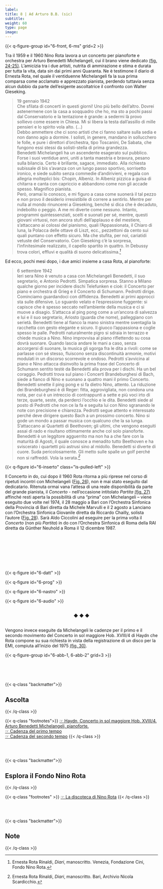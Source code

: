 ```yaml
---
label:
title: 8 | Ad Arturo B.B. (sic)
subtitle:
weight: 60
type: page
image:
---
```


{{< q-figure-group id="6-front, 6-ms" grid=2 >}}

Tra il 1959 e il 1960 Nino Rota lavora a un concerto per pianoforte e orchestra per Arturo Benedetti Michelangeli, cui il brano viene dedicato [(fig. 24-25)](#6-front).
L’amicizia tra i due artisti, nutrita di ammirazione e stima e durata per tutta la vita, data sin dai primi anni Quaranta. Ne è testimone il diario di Ernesta Rota, nel quale il ventiduenne Michelangeli fa la sua prima comparsa come acclamato e apprezzato pianista, perdendo tuttavia senza alcun dubbio da parte dell’esigente ascoltatrice il confronto con Walter Gieseking.

>19 gennaio 1942 <br>
Che sfilata di concerti in questi giorni! Uno più bello dell’altro.
Dovrei astenermene con la casa a soqquadro che ho, ma sto a pochi passi dal Conservatorio e la tentazione è grande: a sedermi là provo sollievo come essere in Chiesa. Mi si libera la testa dall’assillo di mille pensieri e lo spirito vola alto. (…) <br>
Debbo ammettere che ci sono artisti che ci fanno saltare sulla sedia e non danno agio a dormire. I solisti, in genere, mandano in sollucchero le folle, e pure i direttori d’orchestra, tipo Toscanini, De Sabata, che fungono essi stessi da solisti-stella di prima grandezza. <br>
Benedetti Michelangeli ha un ascendente esagerato sul pubblico. Forse i suoi ventidue anni, uniti a tanta maestria e bravura, pesano sulla bilancia. Certo è brillante, sagace, immediato. Alla richiesta subissale di bis s’avanza con un lungo passo sportivo, sorrisetto ironico, e siede subito senza commedie d’andirivieni, e regala con allegria molteplici bis: Chopin, Albeniz. In Albeniz pizzica a guisa di chitarra e canta con capriccio e abbandono come non gli accade spesso. Magnifico pianista. <br>
Però, oramai lo conosco, e mi figuro a casa come suonerà il tal pezzo e non provo il desiderio irresistibile di correre a sentirlo. Mentre per nulla al mondo rinuncerei a Gieseking, benché si dica che è decaduto, indebolito o peggio. A me mi diverte come nessuno. Intanto, programmi quintessenziati, scelti e suonati per sé, mentre, questi giovani virtuosi, non ancora stufi dell’applauso e del mestiere, s’attaccano ai colossi del pianismo, quali l’Appassionata, il Chiaro di luna, la Polacca delle ottave di Liszt, ecc., pezzettoni da cento sui quali puntano con effetto sicuro. Ma che stufita, per noi, cariatidi vetuste del Conservatorio. Con Gieseking c’è la sorpresa, l’infinitesimale realizzato, il capello spartito in quattro. In Debussy trova colori, effluvi e qualità di suono delicatissima.*[^1]*


Ed ecco, pochi mesi dopo, i due amici insieme a casa Rota, al pianoforte:

>6 settembre 1942 <br>
Ieri sera Nino è venuto a casa con Michelangeli Benedetti, il suo segretario, e Antonio Pedrotti. Simpatica sorpresa. Stanno a Milano qualche giorno per incidere dischi Telefunken e cioè: il Concerto per piano e orchestra di Grieg e il Concerto di Schumann. Pedrotti dirige. Cominciamo guardandoci con diffidenza. Benedetti ai primi approcci sta sulle difensive. Lo sguardo velato e l’espressione fuggente: si capisce che è spesso seccato nell’ambiente della musica e ci si muove a disagio. S’attacca al ping pong come a un’ancora di salvezza e lui e il suo segretario, Ariosto (guarda che nome), palleggiano con serietà. Benedetti tiene al fianco la mano sinistra mentre sventaglia la racchetta con gesto elegante e sicuro. Il giuoco l’appassiona e coglie spesso le palle. Pedrotti naturalmente pigro si sdraia in terrazzo e chiede musica a Nino. Nino improvvisa al piano riflettendo su cosa dovrà suonare. Quando lascia andare le mani a caso, senza accorgersi di suonare, la musica gli sgorga fra le dita a rivoli: come se parlasse con sé stesso, fluiscono senza discontinuità armonie, motivi modulati in un discorso scorrevole e ondoso. Pedrotti s’avvicina al piano e Nino attacca disinvolto la prima frase del Concerto di Schumann sentito testè da Benedetti alla prova per i dischi. Ha un bel coraggio. Pedrotti trova sul piano i Concerti Brandeburghesi di Bach, siede a fianco di Nino e suonano a quattro mani il primo Concerto. Benedetti smette il ping pong e si fa dietro Nino, attento. La riduzione dei Brandeburghesi è di Reger: fitta, aggrovigliata, non condona una nota, per cui è un intreccio di contrappunti a sette e più voci irto di terze, quarte, seste, da perderci l’occhio e le dita. Benedetti siede al posto di Pedrotti che non ce la fa e seguita lui con Nino sgranando le note con precisione e chiarezza. Pedrotti segue attento e interessato perché deve dirigere questo Bach a un prossimo concerto. Nino si gode un mondo a passar musica con qualcuno che la sa lunga. S’attaccano ai Quartetti di Beethoven; gli ultimi, che vengono eseguiti assai di rado e risultano ottimamente anche col solo pianoforte. Benedetti è un leggitore agguerrito ma non ha a che fare con la maturità di Agosti, il quale conosce a menadito tutto Beethoven e ha sviscerato i quartetti più astrusi sino al midollo. Benedetti si diverte di cuore. Suda pericolosamente. Gli metto sulle spalle un golf perché non si raffreddi. Vola la serata.*[^2]*



{{< q-figure id="6-inserto" class="is-pulled-left" >}}

Il Concerto in do, cui dopo il 1960 Rota ritorna a più riprese nel corso di ripetuti incontri con Michelangeli ([Fig. 26](#6-inserto)), non è mai stato eseguito dal dedicatario. Ritenuta ormai vana l’attesa di una reale disponibilità da parte del grande pianista, il *Concerto* - nell’occasione intitolato *Partita* [(fig. 27)](#6-datt) affinché resti aperta la possibilità di una “prima” con Michelangeli – viene eseguito due volte nel 1974, il 28 maggio a Bari con l’Orchestra Sinfonica della Provincia di Bari diretta da Michele Marvulli e il 2 agosto a Lanciano con l’Orchestra Sinfonica Giovanile diretta da Riccardo Chailly, solista l’autore ([Fig. 28](#6-prog)). Sarà Aldo Ciccolini ad eseguire per la prima volta il *Concerto* (non più *Partita*) in do con l’Orchestra Sinfonica di Roma della RAI diretta da Günther Neuhold a Roma il 12 dicembre 1987.

<br>
<br>
<br>
<br>
<br>
<br>

{{< q-figure id="6-datt" >}}

{{< q-figure id="6-prog" >}}

{{< q-figure id="6-nastro" >}}

{{< q-figure id="6-audio" >}}

<br>
<center>
◆    ◆    ◆
</center>
<br>

Vengono invece eseguite da Michelangeli le cadenze per il primo e il secondo movimento del Concerto in sol maggiore Hob. XVIII/4 di Haydn che Rota compone su sua richiesta in vista della registrazione di un disco per la EMI, compiuta all’inizio del 1975 [(fig. 30)](#6-abb-1).

{{< q-figure-group id="6-abb-1, 6-abb-2" grid=3 >}}

<br>
<br>
<br>

{{< q-class "backmatter">}}
## Ascolta
{{< /q-class >}}

{{< q-class "footnotes">}}
[☞ Haydn, Concerto in sol maggiore Hob. XVIII/4. Arturo Benedetti Michelangeli, pianoforte.](https://www.youtube.com/watch?v=3imMok5FISo)<br>
[☞ Cadenza del primo tempo](https://youtu.be/3imMok5FISo?list=RD3imMok5FISo&t=458)<br>
[☞ Cadenza del secondo tempo](https://youtu.be/3imMok5FISo?list=RD3imMok5FISo&t=1018)
{{< /q-class >}}

<br>
<br>

{{< q-class "backmatter">}}
## Esplora il Fondo Nino Rota
{{< /q-class >}}

{{< q-class "footnotes" >}}
[☞ La discoteca di Nino Rota](https://archivi.cini.it/istitutomusica/search/result.html?query=&jsonVal=%7B%22jsonVal%22%3A%7B%22query%22%3A%5B%22*%3A*%22%2C%22disco%22%5D%2C%22fieldDate%22%3A%22dataNormal%22%2C%22_perPage%22%3A21%2C%22accountName_string%22%3A%5B%22istitutomusica%22%5D%2C%22typeHist_autocomplete%22%3A%5B%22%5C%22disco+analogico%5C%22%22%5D%7D%7D&activeFilter=typeHist_autocomplete&titoloHist_search=&authoTitleHist_search=&personeHist_search=&entiHist_search=&startDate=&endDate=&archiveName_string=%22istitutomusicaxDamsHist009%22&activeFilter=archiveName_string)
{{< /q-class >}}

<br>
<br>

{{< q-class "backmatter">}}
## Note
{{< /q-class >}}

[^1]: Ernesta Rota Rinaldi, *Diari*, manoscritto. Venezia, Fondazione Cini, Fondo Nino Rota.
[^2]: Ernesta Rota Rinaldi, *Diari*, manoscritto. Bari, Archivio Nicola Scardicchio.
